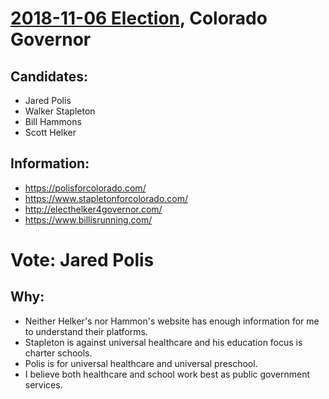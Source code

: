 # [2018-11-06 Election](../README.md), Colorado Governor

## Candidates:

* Jared Polis
* Walker Stapleton
* Bill Hammons
* Scott Helker

## Information:

* https://polisforcolorado.com/
* https://www.stapletonforcolorado.com/
* http://electhelker4governor.com/
* https://www.billisrunning.com/

# Vote: Jared Polis

## Why:

* Neither Helker's nor Hammon's website has enough information for me to understand their platforms.
* Stapleton is against universal healthcare and his education focus is charter schools.
* Polis is for universal healthcare and universal preschool.
* I believe both healthcare and school work best as public government services.

